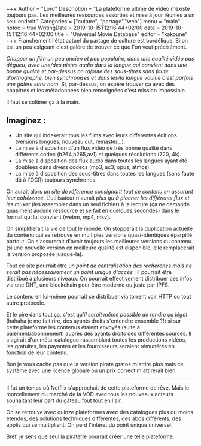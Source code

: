 +++
Author = "Lord"
Description = "La plateforme ultime de vidéo n'existe toujours pas. Les meilleures ressources assorties et mise à jour réunies à un seul endroit."
Categories = ["culture", "partage","web"]
menu = "main"
notoc = true
WritingDate = 2019-10-15T12:16:44+02:00
date = 2019-10-15T12:16:44+02:00
title = "Universal Movie Database"
editor = "kakoune"
+++
Franchement l'état actuel du partage de culture est bordélique.
Si on est un peu exigeant c'est galère de trouver ce que l'on veut précisément.

*Chopper un film un peu ancien et peu populaire, dans une qualité vidéo pas dégueu, avec une/des pistes audio dans la langue qui convient dans une bonne qualité et par-dessus on rajoute des sous-titres sans faute d'orthographe, bien synchronisés et dans les/la langue voulue c'est parfois une galère sans nom*.
Si, par-dessus, on espère trouver ça avec des chapitres et les métadonnées bien renseignées c'est mission impossible.

Il faut se coltiner ça à la main.

## Imaginez :

  - Un site qui indexerait tous les films avec leurs différentes éditions (versions longues, nouveau cut, remaster…).
  - La mise à disposition d'un flux vidéo de très bonne qualité dans différents codec (h264,h265,av1) et quelques résolutions (720, 4k).
  - La mise à disposition des flux audio dans toutes les langues ayant été doublées dans divers codecs (mp3, ac3, opus, atmos).
  - La mise à disposition des sous-titres dans toutes les langues (sans faute dû à l'OCR) toujours synchrones.

On aurait alors *un site de référence consignant tout ce contenu en assurant leur cohérence*.
L'utilisateur n'aurait *plus qu'à piocher les différents flux et les muxer* (les assembler dans un seul fichier) à la lecture (ça ne demande quasiment aucune ressource et se fait en quelques secondes) dans le format qui lui convient (webm, mp4, mkv).

On simplifierait la vie de tout le monde.
On stopperait la duplication actuelle du contenu qui se retrouve en multiples versions quasi-identiques éparpillé partout.
On s'assurerait d'avoir toujours les meilleures versions du contenu (si une nouvelle version en meilleure qualité est disponible, elle remplacerait la version proposée jusque-là).

Tout ce site pourrait être *un point de centralisation des recherches mais ne serait pas nécessairement un point unique d'accès* : il pourrait être distribué à plusieurs niveaux.
On pourrait effectivement distribuer ces infos via une DHT, une blockchain pour être moderne ou juste par IPFS.

Le contenu en lui-même pourrait se distribuer via torrent voir HTTP ou tout autre protocole.

Et le pire dans tout ça, c'est qu'*il serait même possible de rendre ça légal* (hahaha je me fait rire, des ayants droits s'entendre ensemble ?!) si sur cette plateforme les contenus étaient envoyés (suite à paiement/abonnement) auprès des ayants droits des différentes sources.
Il s'agirait d'un méta-catalogue rassemblant toutes les productions vidéos, les gratuites, les payantes et les fournisseurs seraient rémunérés en fonction de leur contenu.

Bon je vous cache pas que la version pirate gratos m'attire plus mais ce système avec une licence globale ou un prix correct m'attirerait bien.

----------
Il fut un temps où Netflix s'approchait de cette plateforme de rêve.
Mais le morcellement du marché de la VOD avec tous les nouveaux acteurs souhaitant leur part du gâteau fout tout en l'air.

On se retrouve avec quinze plateformes avec des catalogues plus ou moins étendus, des solutions techniques différentes, des abos différents, des applis qui se multiplient.
On perd l'intéret du point unique universel.

Bref, je sens que seul la piraterie pourrait créer une telle plateforme.

